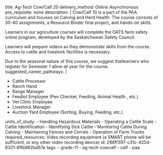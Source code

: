 title: Ag-Tech Cow/Calf 20
delivery_method: Online Asynchronous
pre_requisite: none
description: |
  Cow/Calf 10 is a part of the PAA curriculum and focuses on Calving and Herd Health. The course consists of 30-40 assignments, a Resource Binder final project, and hands-on skills.
  
  Learners in our agriculture courses will complete the OATS farm safety online program, developed by the Saskatchewan Safety Council.
  
  Learners will prepare videos as they demonstrate skills from the course. Access to cattle and livestock facilities is necessary.
  
  Due to the seasonal nature of this course, we suggest thatlearners who register for Semester 1 allow all year for the course.
suggested_career_pathways: |
  <ul>
  <li>Cattle Processor</li>
  <li>Ranch Hand</li>
  <li>Range Manager</li>
  <li>Feedlot Employee (Pen Checker, Feeding, Animal Health , etc.)</li>
  <li>Vet Clinic Employee</li>
  <li>Livestock Manager</li>
  <li>Auction Yard Employee (Sorting, Buying, Feeding, etc.)</li>
  </ul>
units_of_study:
  - Handling Hazardous Materials
  - Operating a Cattle Scale
  - Cattle Identification
  - Identifying Sick Cattle
  - Monitoring Cattle During Calving
  - Maintaining Fences and Corrals
  - Operation of Farm Trucks
required_resources: Video recording equipment (a SMART phone will be sufficient, or any other video recording device)
id: 298ff397-c31c-425d-8321-6ffb962bd57e
tags:
  - grade-11
  - ag-tech-cowcalf
  - calf
  - paa
